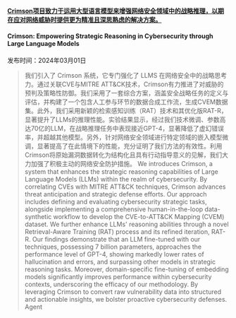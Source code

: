 #### [Crimson项目致力于运用大型语言模型来增强网络安全领域中的战略推理，以期在应对网络威胁时提供更为精准且深思熟虑的解决方案。](https://arxiv.org/abs/2403.00878)
#### Crimson: Empowering Strategic Reasoning in Cybersecurity through Large Language Models
发布时间：2024年03月01日
> 我们引入了 Crimson 系统，它专门强化了 LLMS 在网络安全中的战略思考力。通过关联CVE与MITRE ATT&CK技术，Crimson有力推进了对威胁的预判及策略性防御。我们采用了一套综合方案，涵盖安全战略任务的定义与评估，并构建了一个包含人工参与环节的数据合成工作流，生成CVEM数据集。此外，我们采用新颖的检索感知训练（RAT）技术和其优化版RAT-R，显著提升了LLMs的推理性能。实验结果显示，经过我们技术微调、参数高达70亿的LLM，在战略推理任务中表现接近GPT-4，显著降低了虚幻错误率，并超越其他模型。另外，针对网络安全领域进行特定领域的嵌入模型微调，显著提高了在此情境下的性能，充分证明了我们方法的有效性。利用Crimson将原始漏洞数据转化为结构化且具有行动指导意义的见解，我们大力加强了积极主动的网络安全防护措施。
> We introduces Crimson, a system that enhances the strategic reasoning capabilities of Large Language Models (LLMs) within the realm of cybersecurity. By correlating CVEs with MITRE ATT&CK techniques, Crimson advances threat anticipation and strategic defense efforts. Our approach includes defining and evaluating cybersecurity strategic tasks, alongside implementing a comprehensive human-in-the-loop data-synthetic workflow to develop the CVE-to-ATT&CK Mapping (CVEM) dataset. We further enhance LLMs' reasoning abilities through a novel Retrieval-Aware Training (RAT) process and its refined iteration, RAT-R.
  Our findings demonstrate that an LLM fine-tuned with our techniques, possessing 7 billion parameters, approaches the performance level of GPT-4, showing markedly lower rates of hallucination and errors, and surpassing other models in strategic reasoning tasks. Moreover, domain-specific fine-tuning of embedding models significantly improves performance within cybersecurity contexts, underscoring the efficacy of our methodology. By leveraging Crimson to convert raw vulnerability data into structured and actionable insights, we bolster proactive cybersecurity defenses.
Agent